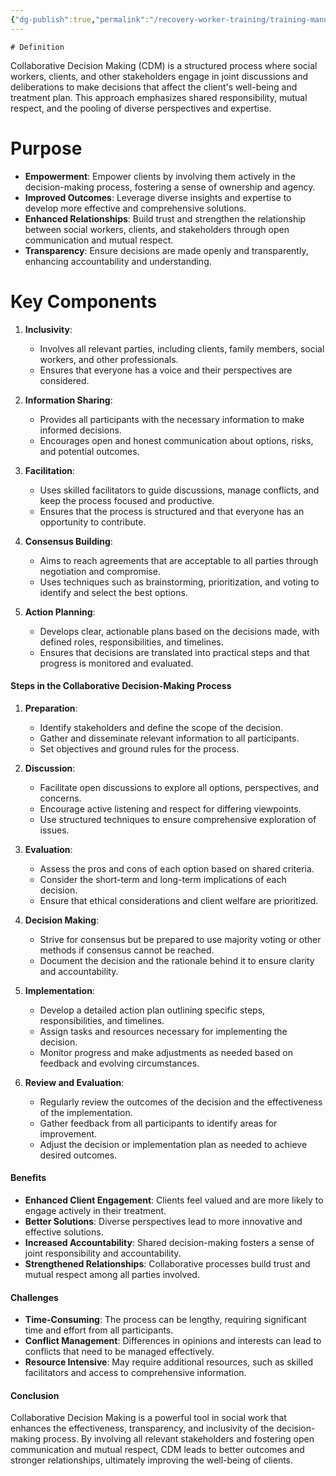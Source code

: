 ```yaml
---
{"dg-publish":true,"permalink":"/recovery-worker-training/training-manual/collaborative-decision-making/"}
---
```


	# Definition

Collaborative Decision Making (CDM) is a structured process where social workers, clients, and other stakeholders engage in joint discussions and deliberations to make decisions that affect the client's well-being and treatment plan. This approach emphasizes shared responsibility, mutual respect, and the pooling of diverse perspectives and expertise.

# Purpose

- **Empowerment**: Empower clients by involving them actively in the decision-making process, fostering a sense of ownership and agency.
- **Improved Outcomes**: Leverage diverse insights and expertise to develop more effective and comprehensive solutions.
- **Enhanced Relationships**: Build trust and strengthen the relationship between social workers, clients, and stakeholders through open communication and mutual respect.
- **Transparency**: Ensure decisions are made openly and transparently, enhancing accountability and understanding.

# Key Components

1. **Inclusivity**:
    
    - Involves all relevant parties, including clients, family members, social workers, and other professionals.
    - Ensures that everyone has a voice and their perspectives are considered.
2. **Information Sharing**:
    
    - Provides all participants with the necessary information to make informed decisions.
    - Encourages open and honest communication about options, risks, and potential outcomes.
3. **Facilitation**:
    
    - Uses skilled facilitators to guide discussions, manage conflicts, and keep the process focused and productive.
    - Ensures that the process is structured and that everyone has an opportunity to contribute.
4. **Consensus Building**:
    
    - Aims to reach agreements that are acceptable to all parties through negotiation and compromise.
    - Uses techniques such as brainstorming, prioritization, and voting to identify and select the best options.
5. **Action Planning**:
    
    - Develops clear, actionable plans based on the decisions made, with defined roles, responsibilities, and timelines.
    - Ensures that decisions are translated into practical steps and that progress is monitored and evaluated.

#### Steps in the Collaborative Decision-Making Process

1. **Preparation**:
    
    - Identify stakeholders and define the scope of the decision.
    - Gather and disseminate relevant information to all participants.
    - Set objectives and ground rules for the process.
2. **Discussion**:
    
    - Facilitate open discussions to explore all options, perspectives, and concerns.
    - Encourage active listening and respect for differing viewpoints.
    - Use structured techniques to ensure comprehensive exploration of issues.
3. **Evaluation**:
    
    - Assess the pros and cons of each option based on shared criteria.
    - Consider the short-term and long-term implications of each decision.
    - Ensure that ethical considerations and client welfare are prioritized.
4. **Decision Making**:
    
    - Strive for consensus but be prepared to use majority voting or other methods if consensus cannot be reached.
    - Document the decision and the rationale behind it to ensure clarity and accountability.
5. **Implementation**:
    
    - Develop a detailed action plan outlining specific steps, responsibilities, and timelines.
    - Assign tasks and resources necessary for implementing the decision.
    - Monitor progress and make adjustments as needed based on feedback and evolving circumstances.
6. **Review and Evaluation**:
    
    - Regularly review the outcomes of the decision and the effectiveness of the implementation.
    - Gather feedback from all participants to identify areas for improvement.
    - Adjust the decision or implementation plan as needed to achieve desired outcomes.

#### Benefits

- **Enhanced Client Engagement**: Clients feel valued and are more likely to engage actively in their treatment.
- **Better Solutions**: Diverse perspectives lead to more innovative and effective solutions.
- **Increased Accountability**: Shared decision-making fosters a sense of joint responsibility and accountability.
- **Strengthened Relationships**: Collaborative processes build trust and mutual respect among all parties involved.

#### Challenges

- **Time-Consuming**: The process can be lengthy, requiring significant time and effort from all participants.
- **Conflict Management**: Differences in opinions and interests can lead to conflicts that need to be managed effectively.
- **Resource Intensive**: May require additional resources, such as skilled facilitators and access to comprehensive information.

#### Conclusion

Collaborative Decision Making is a powerful tool in social work that enhances the effectiveness, transparency, and inclusivity of the decision-making process. By involving all relevant stakeholders and fostering open communication and mutual respect, CDM leads to better outcomes and stronger relationships, ultimately improving the well-being of clients.